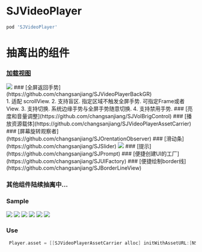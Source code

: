 # SJVideoPlayer
```ruby
pod 'SJVideoPlayer' 
```

# 抽离出的组件
### [加载视图](https://github.com/changsanjiang/SJLoadingView)
<img src="https://github.com/changsanjiang/SJVideoPlayer/blob/master/SJVideoPlayerProject/SJVideoPlayerProject/loading.gif" />
### [全屏返回手势](https://github.com/changsanjiang/SJVideoPlayerBackGR)<br/>
1. 适配 scrollView.
2. 支持盲区. 指定区域不触发全屏手势. 可指定Frame或者View.
3. 支持切换. 系统边缘手势与全屏手势随意切换.
4. 支持禁用手势.
### [亮度和音量调整](https://github.com/changsanjiang/SJVolBrigControl)
### [播放资源载体](https://github.com/changsanjiang/SJVideoPlayerAssetCarrier)
### [屏幕旋转观察者](https://github.com/changsanjiang/SJOrentationObserver)
### [滑动条](https://github.com/changsanjiang/SJSlider)
<img src="https://github.com/changsanjiang/SJVideoPlayer/blob/master/SJVideoPlayerProject/SJVideoPlayerProject/slider.gif" />
### [提示](https://github.com/changsanjiang/SJPrompt)
### [便捷创建UI的工厂](https://github.com/changsanjiang/SJUIFactory)
### [便捷绘制border线](https://github.com/changsanjiang/SJBorderLineView)

### 其他组件陆续抽离中...

### Sample

<img src="https://github.com/changsanjiang/SJVideoPlayer/blob/master/SJVideoPlayerProject/SJVideoPlayerProject/IMG_0472.PNG" />
<img src="https://github.com/changsanjiang/SJVideoPlayer/blob/master/SJVideoPlayerProject/SJVideoPlayerProject/IMG_0473.PNG" />
<img src="https://github.com/changsanjiang/SJVideoPlayer/blob/master/SJVideoPlayerProject/SJVideoPlayerProject/IMG_0478.PNG" />
<img src="https://github.com/changsanjiang/SJVideoPlayer/blob/master/SJVideoPlayerProject/SJVideoPlayerProject/IMG_0479.PNG" />
<img src="https://github.com/changsanjiang/SJVideoPlayer/blob/master/SJVideoPlayerProject/SJVideoPlayerProject/IMG_0480.PNG" />
<img src="https://github.com/changsanjiang/SJVideoPlayer/blob/master/SJVideoPlayerProject/SJVideoPlayerProject/IMG_0481.PNG" />


### Use
```Objective-C
 Player.asset = [[SJVideoPlayerAssetCarrier alloc] initWithAssetURL:[NSURL URLWithString:@"http://....."] beginTime:10];
```
